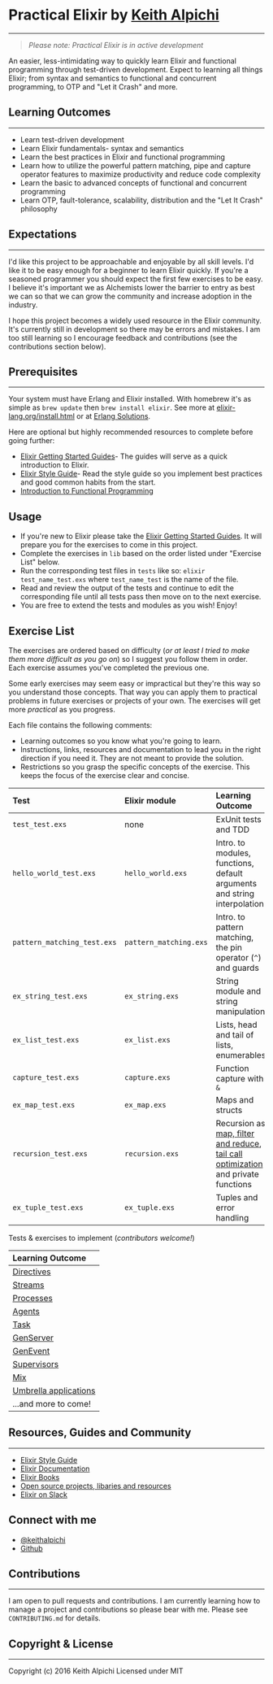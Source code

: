 # Practical Elixir by [Keith Alpichi](https://twitter.com/keithalpichi)
---

> *Please note: Practical Elixir is in active development*

An easier, less-intimidating way to quickly learn Elixir and functional programming through test-driven development. Expect to learning all things Elixir; from syntax and semantics to functional and concurrent programming, to OTP and "Let it Crash" and more.

## Learning Outcomes
---
- Learn test-driven development
- Learn Elixir fundamentals- syntax and semantics
- Learn the best practices in Elixir and functional programming
- Learn how to utilize the powerful pattern matching, pipe and capture operator features to maximize productivity and reduce code complexity
- Learn the basic to advanced concepts of functional and concurrent programming
- Learn OTP, fault-tolerance, scalability, distribution and the "Let It Crash" philosophy

## Expectations
---
I'd like this project to be approachable and enjoyable by all skill levels. I'd like it to be easy enough for a beginner to learn Elixir quickly. If you're a seasoned programmer you should expect the first few exercises to be easy. I believe it's important we as Alchemists lower the barrier to entry as best we can so that we can grow the community and increase adoption in the industry.

I hope this project becomes a widely used resource in the Elixir community. It's currently still in development so there may be errors and mistakes. I am too still learning so I encourage feedback and contributions (see the contributions section below).

## Prerequisites 
---
Your system must have Erlang and Elixir installed. With homebrew it's as simple as `brew update` then `brew install elixir`. See more at [elixir-lang.org/install.html](http://elixir-lang.org/install.html) or at [Erlang Solutions](https://www.erlang-solutions.com/resources/download.html).

Here are optional but highly recommended resources to complete before going further:
- [Elixir Getting Started Guides](http://elixir-lang.org/getting-started/introduction.html)- The guides will serve as a quick introduction to Elixir.
- [Elixir Style Guide](https://github.com/levionessa/elixir_style_guide)- Read the style guide so you implement best practices and good common habits from the start. 
- [Introduction to Functional Programming](https://github.com/kblake/functional-programming)

## Usage
- If you're new to Elixir please take the [Elixir Getting Started Guides](http://elixir-lang.org/getting-started/introduction.html). It will prepare you for the exercises to come in this project.
- Complete the exercises in `lib` based on the order listed under "Exercise List" below.
- Run the corresponding test files in `tests` like so: `elixir test_name_test.exs` where `test_name_test` is the name of the file. 
- Read and review the output of the tests and continue to edit the corresponding file until all tests pass then move on to the next exercise.
- You are free to extend the tests and modules as you wish! Enjoy!

## Exercise List
The exercises are ordered based on difficulty (*or at least I tried to make them more difficult as you go on*) so I suggest you follow them in order. Each exercise assumes you've completed the previous one. 

Some early exercises may seem easy or impractical but they're this way so you understand those concepts. That way you can apply them to practical problems in future exercises or projects of your own. The exercises will get more *practical* as you progress.

Each file contains the following comments:
- Learning outcomes so you know what you're going to learn.
- Instructions, links, resources and documentation to lead you in the right direction if you need it. They are not meant to provide the solution.
- Restrictions so you grasp the specific concepts of the exercise. This keeps the focus of the exercise clear and concise.

| Test | Elixir module | Learning Outcome |
|:---|:---|:---|
|`test_test.exs`|none| ExUnit tests and TDD |
|`hello_world_test.exs`| `hello_world.exs`| Intro. to modules, functions, default arguments and string interpolation|
|`pattern_matching_test.exs`| `pattern_matching.exs` | Intro. to pattern matching, the pin operator (`^`) and guards |
|`ex_string_test.exs` | `ex_string.exs`| String module and string manipulation|
|`ex_list_test.exs` | `ex_list.exs`| Lists, head and tail of lists, enumerables|
|`capture_test.exs`| `capture.exs` | Function capture with `&`|
|`ex_map_test.exs`|`ex_map.exs`| Maps and structs|
|`recursion_test.exs`|`recursion.exs`| Recursion as [map, filter and reduce](http://elixir-lang.org/getting-started/recursion.html#reduce-and-map-algorithms), [tail call optimization](https://en.wikipedia.org/wiki/Tail_call) and private functions|
|`ex_tuple_test.exs`|`ex_tuple.exs`|Tuples and error handling|

Tests & exercises to implement (*contributors welcome!*)

|Learning Outcome|
|:---|
|[Directives](http://elixir-lang.org/getting-started/alias-require-and-import.html)|
|[Streams](http://elixir-lang.org/getting-started/enumerables-and-streams.html#streams)|
|[Processes](http://elixir-lang.org/getting-started/processes.html)|
|[Agents](http://elixir-lang.org/docs/stable/elixir/Agent.html)|
|[Task](http://elixir-lang.org/docs/stable/elixir/Task.html)|
|[GenServer](http://elixir-lang.org/docs/stable/elixir/GenServer.html)|
|[GenEvent](http://elixir-lang.org/docs/stable/elixir/GenEvent.html)|
|[Supervisors](http://elixir-lang.org/getting-started/mix-otp/supervisor-and-application.html)|
|[Mix](http://elixir-lang.org/getting-started/mix-otp/introduction-to-mix.html)|
|[Umbrella applications](http://elixir-lang.org/getting-started/mix-otp/dependencies-and-umbrella-apps.html#umbrella-projects)|
|...and more to come!|

## Resources, Guides and Community
---
- [Elixir Style Guide](https://github.com/levionessa/elixir_style_guide)
- [Elixir Documentation](http://elixir-lang.org/docs/stable/elixir/api-reference.html#modules)
- [Elixir Books](http://elixir-lang.org/learning.html)
- [Open source projects, libaries and resources](https://github.com/h4cc/awesome-elixir)
- [Elixir on Slack](https://elixir-slackin.herokuapp.com)

## Connect with me
- [@keithalpichi](https://twitter.com/keithalpichi)
- [Github](https://github.com/keithalpichi)

## Contributions
---
I am open to pull requests and contributions. I am currently learning how to manage a project and contributions so please bear with me. Please see `CONTRIBUTING.md` for details.

## Copyright & License 
---
Copyright (c) 2016 Keith Alpichi
Licensed under MIT
